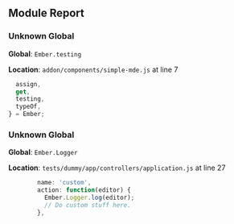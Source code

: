 ## Module Report
### Unknown Global

**Global**: `Ember.testing`

**Location**: `addon/components/simple-mde.js` at line 7

```js
  assign,
  get,
  testing,
  typeOf,
} = Ember;
```

### Unknown Global

**Global**: `Ember.Logger`

**Location**: `tests/dummy/app/controllers/application.js` at line 27

```js
        name: 'custom',
        action: function(editor) {
          Ember.Logger.log(editor);
          // Do custom stuff here.
        },
```
